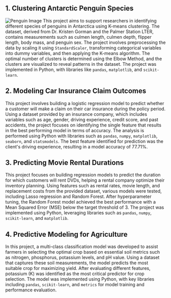 ## **1. Clustering Antarctic Penguin Species**
![Penguin Image]("Clustering_Antarctic_Penguin_Species/iter_pemguins.jpg"?raw=true "Title")
This project aims to support researchers in identifying different species of penguins in Antarctica using K-means clustering. The dataset, derived from Dr. Kristen Gorman and the Palmer Station LTER, contains measurements such as culmen length, culmen depth, flipper length, body mass, and penguin sex. The project involves preprocessing the data by scaling it using `StandardScaler`, transforming categorical variables into dummy variables, and then applying the K-means algorithm. The optimal number of clusters is determined using the Elbow Method, and the clusters are visualized to reveal patterns in the dataset. The project was implemented in Python, with libraries like `pandas`, `matplotlib`, and `scikit-learn`.

## **2. Modeling Car Insurance Claim Outcomes**  
This project involves building a logistic regression model to predict whether a customer will make a claim on their car insurance during the policy period. Using a dataset provided by an insurance company, which includes variables such as age, gender, driving experience, credit score, and past accidents, the project focuses on identifying the single feature that results in the best performing model in terms of accuracy. The analysis is performed using Python with libraries such as `pandas`, `numpy`, `matplotlib`, `seaborn`, and `statsmodels`. The best feature identified for prediction was the client's driving experience, resulting in a model accuracy of 77.71%.

## **3. Predicting Movie Rental Durations**  
This project focuses on building regression models to predict the duration for which customers will rent DVDs, helping a rental company optimize their inventory planning. Using features such as rental rates, movie length, and replacement costs from the provided dataset, various models were tested, including Lasso regression and Random Forest. After hyperparameter tuning, the Random Forest model achieved the best performance with a Mean Squared Error (MSE) below the target threshold of 3. The project was implemented using Python, leveraging libraries such as `pandas`, `numpy`, `scikit-learn`, and `matplotlib`.

## **4. Predictive Modeling for Agriculture**  
In this project, a multi-class classification model was developed to assist farmers in selecting the optimal crop based on essential soil metrics such as nitrogen, phosphorus, potassium levels, and pH value. Using a dataset that captures these soil measurements, the model predicts the most suitable crop for maximizing yield. After evaluating different features, potassium (K) was identified as the most critical predictor for crop selection. The model was implemented using Python, with key libraries including `pandas`, `scikit-learn`, and `metrics` for model training and performance evaluation.
